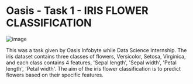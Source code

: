 # Oasis - Task 1 - IRIS FLOWER CLASSIFICATION
![image](https://github.com/KritiChandra/oibsip_task1/assets/133552080/25683bc2-0d0f-4c30-9abd-6df51cefb8d2)

This was a task given by Oasis Infobyte while Data Science Internship. The iris dataset contains three classes of flowers, Versicolor, Setosa, Virginica, and each class contains 4 features, 'Sepal length', 'Sepal width', 'Petal length', 'Petal width'. The aim of the iris flower classification is to predict flowers based on their specific features.
